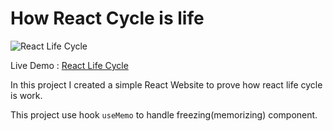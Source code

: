 # How React Cycle is life

![React Life Cycle](https://github.com/user-attachments/assets/8bafd02b-bc49-4a66-9216-042fe8cc749f)

Live Demo : [React Life Cycle](https://react-life-cycle-rho.vercel.app/)

In this project I created a simple React Website to prove how react life cycle is work.

This project use hook  `useMemo` to handle freezing(memorizing) component.
